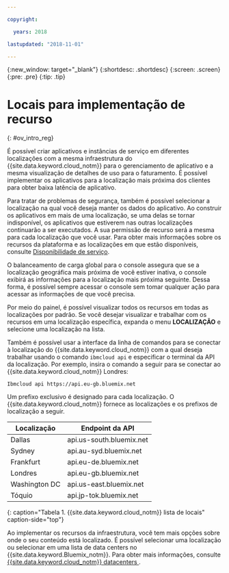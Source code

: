 ```yaml
---

copyright:

  years: 2018

lastupdated: "2018-11-01"

---
```


{:new_window: target="_blank"}
{:shortdesc: .shortdesc}
{:screen: .screen}
{:pre: .pre}
{:tip: .tip}

# Locais para implementação de recurso 
{: #ov_intro_reg}

É possível criar aplicativos e instâncias de serviço em diferentes localizações com a mesma infraestrutura do
{{site.data.keyword.cloud_notm}} para o gerenciamento de aplicativo e a mesma visualização de
detalhes de uso para o faturamento. É possível implementar os aplicativos para a localização mais próxima dos clientes
para obter baixa latência de aplicativo. 

Para tratar de problemas de segurança, também é possível selecionar a localização na qual você deseja manter os
dados do aplicativo. Ao construir os aplicativos em mais de uma localização, se uma delas se tornar indisponível, os
aplicativos que estiverem nas outras localizações continuarão a ser executados. A sua permissão de recurso será a mesma
para cada localização que você usar. Para obter mais informações sobre os recursos da plataforma e as localizações em que estão
disponíveis, consulte [Disponibilidade de serviço](/docs/resources/service_region.html).

O balanceamento de carga global para o console assegura que se a localização geográfica mais próxima de você
estiver inativa, o console exibirá as informações para a localização mais próxima seguinte. Dessa forma, é possível sempre acessar o console sem tomar qualquer ação para acessar as informações de que você precisa.

<!---This is a pre-pup topic. Post pup, the dashboard will have a Location status widget, which will show geographies as a summary. This paragraph will change and we need to add a paragraph to explain the continents are a summary in the widget.-->
Por meio do painel, é possível visualizar todos os recursos em todas as localizações por padrão. Se você desejar
visualizar e trabalhar com os recursos em uma localização específica, expanda o menu **LOCALIZAÇÃO** e
selecione uma localização na lista. 

Também é possível usar a interface da linha de comandos para se conectar à localização do
{{site.data.keyword.cloud_notm}} com a qual deseja trabalhar usando o comando `ibmcloud
api` e especificar o terminal da API da localização. Por exemplo, insira o comando a seguir para se conectar ao
{{site.data.keyword.cloud_notm}} Londres:

```
Ibmcloud api https://api.eu-gb.bluemix.net
```

Um prefixo exclusivo é designado para cada localização. O {{site.data.keyword.cloud_notm}} fornece as
localizações e os prefixos de localização a seguir.

| **Localização** | **Endpoint da API** |
|-----------------|-------------------|
| Dallas | api.us-south.bluemix.net |
| Sydney | api.au-syd.bluemix.net |
| Frankfurt | api.eu-de.bluemix.net |
| Londres | api.eu-gb.bluemix.net |
| Washington DC | api.us-east.bluemix.net |
| Tóquio | api.jp-tok.bluemix.net |
{: caption="Tabela 1. {{site.data.keyword.cloud_notm}}  lista de locais" caption-side="top"}

Ao implementar os recursos da infraestrutura, você tem mais opções sobre onde o seu conteúdo está localizado. É
possível selecionar uma localização ou selecionar em uma lista de data centers no {{site.data.keyword.Bluemix_notm}}. Para obter mais informações, consulte  [ {{site.data.keyword.cloud_notm}}  datacenters ](data-centers.html).
